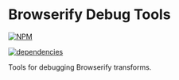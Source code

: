# Browserify Debug Tools

[![NPM](https://nodei.co/npm/browserify-debug-tools.png)](https://github.com/bholloway/browserify-debug-tools)

[![dependencies](https://david-dm.org/bholloway/browserify-debug-tools.svg)](https://github.com/bholloway/browserify-debug-tools)

Tools for debugging Browserify transforms.
